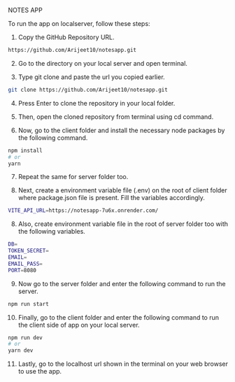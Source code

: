 NOTES APP 

To run the app on localserver, follow these steps:

1. Copy the GitHub Repository URL.

```bash
https://github.com/Arijeet10/notesapp.git
```

2. Go to the directory on your local server and open terminal.

3. Type git clone and paste the url you copied earlier.

```bash
git clone https://github.com/Arijeet10/notesapp.git
```

4. Press Enter to clone the repository in your local folder.

5. Then, open the cloned repository from terminal using cd command.

6. Now, go to the client folder and install the necessary node packages by the following command.

```bash
npm install
# or
yarn
```

7. Repeat the same for server folder too.

8. Next, create a environment variable file (.env) on the root of client folder where package.json file is present. Fill the variables accordingly.

```bash
VITE_API_URL=https://notesapp-7u6x.onrender.com/
```

8. Also, create environment variable file in the root of server folder too with the following variables.

```bash
DB=
TOKEN_SECRET=
EMAIL=
EMAIL_PASS=
PORT=8080
```

9. Now go to the server folder and enter the following command to run the server.

```bash
npm run start
```

10. Finally, go to the client folder and enter the following command to run the client side of app on your local server.

```bash
npm run dev
# or
yarn dev
```

11. Lastly, go to the localhost url shown in the terminal on your web browser to use the app.



